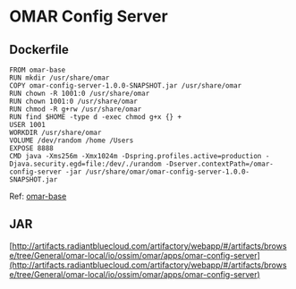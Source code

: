 # OMAR Config Server

## Dockerfile
```
FROM omar-base
RUN mkdir /usr/share/omar
COPY omar-config-server-1.0.0-SNAPSHOT.jar /usr/share/omar
RUN chown -R 1001:0 /usr/share/omar
RUN chown 1001:0 /usr/share/omar
RUN chmod -R g+rw /usr/share/omar
RUN find $HOME -type d -exec chmod g+x {} +
USER 1001
WORKDIR /usr/share/omar
VOLUME /dev/random /home /Users
EXPOSE 8888
CMD java -Xms256m -Xmx1024m -Dspring.profiles.active=production -Djava.security.egd=file:/dev/./urandom -Dserver.contextPath=/omar-config-server -jar /usr/share/omar/omar-config-server-1.0.0-SNAPSHOT.jar
```
Ref: [omar-base](../../../omar-base/docs/install-guide/omar-ossim-base/)

## JAR
[http://artifacts.radiantbluecloud.com/artifactory/webapp/#/artifacts/browse/tree/General/omar-local/io/ossim/omar/apps/omar-config-server](http://artifacts.radiantbluecloud.com/artifactory/webapp/#/artifacts/browse/tree/General/omar-local/io/ossim/omar/apps/omar-config-server)
